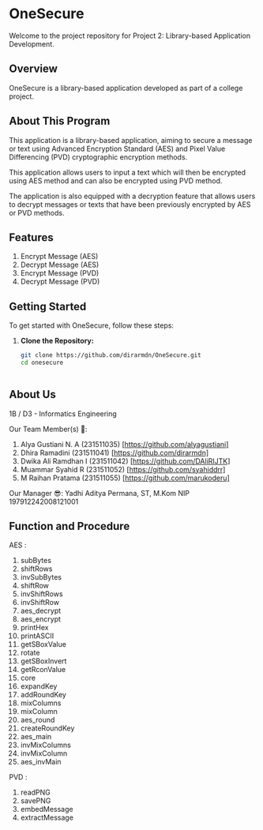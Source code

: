 # OneSecure

Welcome to the project repository for Project 2: Library-based Application Development.

## Overview

OneSecure is a library-based application developed as part of a college project.

## About This Program

This application is a library-based application, aiming to secure a message or text using Advanced Encryption Standard (AES) and Pixel Value Differencing (PVD) cryptographic encryption methods.

This application allows users to input a text which will then be encrypted using AES method and can also be encrypted using PVD method.

The application is also equipped with a decryption feature that allows users to decrypt messages or texts that have been previously encrypted by AES or PVD methods.

## Features
1. Encrypt Message (AES)
2. Decrypt Message (AES)
3. Encrypt Message (PVD)
4. Decrypt Message (PVD)

## Getting Started

To get started with OneSecure, follow these steps:

1. **Clone the Repository:**
   ```bash
   git clone https://github.com/dirarmdn/OneSecure.git
   cd onesecure
  
## About Us
1B / D3 - Informatics Engineering

Our Team Member(s) 🤖:
1. Alya Gustiani N. A (231511035) [https://github.com/alyagustiani]
2. Dhira Ramadini (231511041) [https://github.com/dirarmdn]
3. Dwika Ali Ramdhan I (231511042) [https://github.com/DAliRIJTK]
4. Muammar Syahid R (231511052) [https://github.com/syahiddrr]
5. M Raihan Pratama (231511055) [https://github.com/marukoderu]

Our Manager 😎:
Yadhi Aditya Permana, ST, M.Kom 
NIP 197912242008121001

## Function and Procedure

AES :
1. subBytes
2. shiftRows
3. invSubBytes
4. shiftRow
5. invShiftRows
6. invShiftRow
7. aes_decrypt
8. aes_encrypt
9. printHex
10. printASCII
11. getSBoxValue
12. rotate
13. getSBoxInvert
14. getRconValue
15. core
16. expandKey
17. addRoundKey
18. mixColumns
19. mixColumn
20. aes_round
21. createRoundKey
22. aes_main
23. invMixColumns
24. invMixColumn
25. aes_invMain

PVD :
1. readPNG
2. savePNG
3. embedMessage
4. extractMessage
